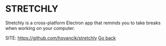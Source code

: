 # STRETCHLY

 Stretchly is a cross-platform Electron app that reminds
 you to take breaks when working on your computer.

 SITE: https://github.com/hovancik/stretchly
 [Go back](https://portable-linux-apps.github.io/apps.html)
